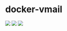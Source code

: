 # docker-vmail
![](https://img.shields.io/badge/vmail-v2.9.8-007EC7.svg?style=flat-square) ![](https://img.shields.io/docker/automated/davewongillies/vmail.svg) ![](https://img.shields.io/docker/build/davewongillies/vmail.svg)

